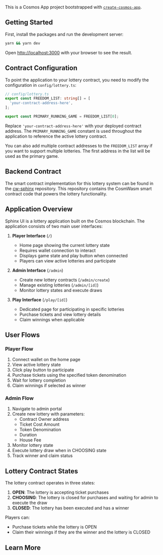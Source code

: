 This is a Cosmos App project bootstrapped with [`create-cosmos-app`](https://github.com/cosmology-tech/create-cosmos-app).

## Getting Started

First, install the packages and run the development server:

```bash
yarn && yarn dev
```

Open [http://localhost:3000](http://localhost:3000) with your browser to see the result.

## Contract Configuration

To point the application to your lottery contract, you need to modify the configuration in `config/lottery.ts`:

```typescript
// config/lottery.ts
export const FREEDOM_LIST: string[] = [
  'your-contract-address-here',
];

export const PRIMARY_RUNNING_GAME = FREEDOM_LIST[0];
```

Replace `'your-contract-address-here'` with your deployed contract address. The `PRIMARY_RUNNING_GAME` constant is used throughout the application to reference the active lottery contract.

You can also add multiple contract addresses to the `FREEDOM_LIST` array if you want to support multiple lotteries. The first address in the list will be used as the primary game.

## Backend Contract

The smart contract implementation for this lottery system can be found in the [cw-sphinx](https://github.com/0xjame5/cw-sphinx) repository. This repository contains the CosmWasm smart contract code that powers the lottery functionality.

## Application Overview

Sphinx UI is a lottery application built on the Cosmos blockchain. The application consists of two main user interfaces:

1. **Player Interface** (`/`)
   - Home page showing the current lottery state
   - Requires wallet connection to interact
   - Displays game state and play button when connected
   - Players can view active lotteries and participate

2. **Admin Interface** (`/admin`)
   - Create new lottery contracts (`/admin/create`)
   - Manage existing lotteries (`/admin/[id]`)
   - Monitor lottery states and execute draws

3. **Play Interface** (`/play/[id]`)
   - Dedicated page for participating in specific lotteries
   - Purchase tickets and view lottery details
   - Claim winnings when applicable

## User Flows

### Player Flow
1. Connect wallet on the home page
2. View active lottery state
3. Click play button to participate
4. Purchase tickets using the specified token denomination
5. Wait for lottery completion
6. Claim winnings if selected as winner

### Admin Flow
1. Navigate to admin portal
2. Create new lottery with parameters:
   - Contract Owner address
   - Ticket Cost Amount
   - Token Denomination
   - Duration
   - House Fee
3. Monitor lottery state
4. Execute lottery draw when in CHOOSING state
5. Track winner and claim status

## Lottery Contract States

The lottery contract operates in three states:

1. **OPEN**: The lottery is accepting ticket purchases
2. **CHOOSING**: The lottery is closed for purchases and waiting for admin to execute the draw
3. **CLOSED**: The lottery has been executed and has a winner

Players can:
- Purchase tickets while the lottery is OPEN
- Claim their winnings if they are the winner and the lottery is CLOSED

## Learn More 
